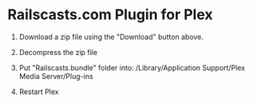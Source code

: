 Railscasts.com Plugin for Plex
=====================================

1. Download a zip file using the "Download" button above. 

2. Decompress the zip file

3. Put "Railscasts.bundle" folder into: 
        <home>/Library/Application Support/Plex Media Server/Plug-ins

4. Restart Plex